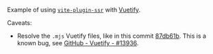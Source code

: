 Example of using [`vite-plugin-ssr`](https://vite-plugin-ssr.com/) with [Vuetify](https://vuetifyjs.com/).

Caveats:
 - Resolve the `.mjs` Vuetify files, like in this commit [87db61b](https://github.com/brillout/vite-plugin-ssr-vuetify/commit/87db61bcd7bb351a1310e93bd3dab53731b7e49b). This is a known bug, see [GitHub - Vuetify - #13936](https://github.com/vuetifyjs/vuetify/issues/13936).

